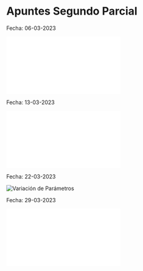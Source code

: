 # Apuntes Segundo Parcial

Fecha: 06-03-2023

![Independencia Lineal](-Tercero/Ecuaciones%20Diferenciales/Apuntes%20de%20clase/Segundo%20Parcial/Independencia%20Lineal.md#Independencia%20lineal)

Fecha: 13-03-2023

![Conjunto Fundamental de Soluciones](-Tercero/Ecuaciones%20Diferenciales/Apuntes%20de%20clase/Segundo%20Parcial/Conjunto%20Fundamental%20de%20Soluciones.md#Conjunto%20Fundamental%20de%20Soluciones)

Fecha: 22-03-2023

![Variación de Parámetros](-Tercero/Ecuaciones%20Diferenciales/Apuntes%20de%20clase/Segundo%20Parcial/Variación%20de%20Parámetros.md#Variación%20de%20Parámetros)

Fecha: 29-03-2023

![Transformada de Laplace](-Tercero/Ecuaciones%20Diferenciales/Apuntes%20de%20clase/Segundo%20Parcial/Transformada%20de%20Laplace.md#Transformada%20de%20Laplace)
